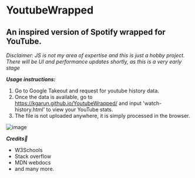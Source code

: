 # YoutubeWrapped
## An inspired version of Spotify wrapped for YouTube.

*Disclaimer: JS is not my area of expertise and this is just a hobby project. There will be UI and performance updates shortly, as this is a very early stage*

***Usage instructions:***
1. Go to Google Takeout and request for youtube history data.
2. Once the data is available, go to https://kgarun.github.io/YoutubeWrapped/ and input 'watch-history.html' to view your YouTube stats.
3. The file is not uploaded anywhere, it is simply processed in the browser.

![image](https://user-images.githubusercontent.com/21175650/205505953-9ec238d9-17fc-4c63-8036-5ef39e96b582.png)


***Credits:orange_heart:***
- W3Schools
- Stack overflow
- MDN webdocs
- and many more.
